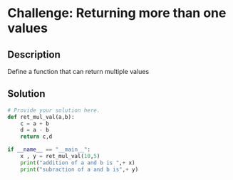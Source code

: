 # Challenge: Returning more than one values

## Description

Define a function that can return multiple values

## Solution

```python
# Provide your solution here.
def ret_mul_val(a,b):
    c = a + b
    d = a - b
    return c,d

if __name__ == "__main__":
    x , y = ret_mul_val(10,5)
    print("addition of a and b is ",+ x)
    print("subraction of a and b is",+ y)

